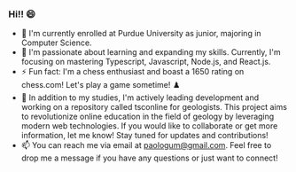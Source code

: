 ### Hi!! 😄

- 🎒 I'm currently enrolled at Purdue University as junior, majoring in Computer Science.
- 🌱 I'm passionate about learning and expanding my skills. Currently, I'm focusing on mastering Typescript, Javascript, Node.js, and React.js.
- ⚡ Fun fact: I'm a chess enthusiast and boast a 1650 rating on chess.com! Let's play a game sometime! ♟️
- 👯 In addition to my studies, I'm actively leading development and working on a repository called tsconline for geologists. This project aims to revolutionize online education in the field of geology by leveraging modern web technologies. If you would like to collaborate or get more information, let me know! Stay tuned for updates and contributions!
- 📫 You can reach me via email at paologum@gmail.com. Feel free to drop me a message if you have any questions or just want to connect!
<!--
**paologum/paologum** is a ✨ _special_ ✨ repository because its `README.md` (this file) appears on your GitHub profile.

Here are some ideas to get you started:

- 🔭 I’m currently working on ...
- 🌱 I’m currently learning ...
- 👯 I’m looking to collaborate on ...
- 🤔 I’m looking for help with ...
- 💬 Ask me about ...
- 📫 How to reach me: ...
- 😄 Pronouns: ...
- ⚡ Fun fact: ...
-->
